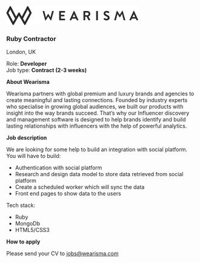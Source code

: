 ![Wearisma](https://raw.githubusercontent.com/wearisma/jobs/master/assets/logo.png)
### Ruby Contractor
London, UK

Role: **Developer**  
Job type: **Contract (2-3 weeks)**  

**About Wearisma**

Wearisma partners with global premium and luxury brands and agencies to create meaningful and lasting connections. Founded by industry experts who specialise in growing global audiences, we built our products with insight into the way brands succeed. That’s why our Influencer discovery and management software is designed to help brands identify and build lasting relationships with influencers with the help of powerful analytics.

**Job description**

We are looking for some help to build an integration with social platform. You will have to build:

* Authentication with social platform
* Research and design data model to store data retrieved from social platform
* Create a scheduled worker which will sync the data
* Front end pages to show data to the users

Tech stack:

* Ruby
* MongoDb
* HTML5/CSS3

**How to apply**

Please send your CV to [jobs@wearisma.com](mailto:jobs@wearisma.com)

